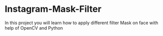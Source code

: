 # Instagram-Mask-Filter
In this project you will learn how to apply different filter Mask on face with help of OpenCV and Python
